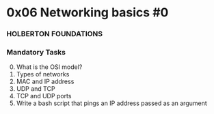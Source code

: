 # 0x06 Networking basics #0
### HOLBERTON FOUNDATIONS

### Mandatory Tasks
0. What is the OSI model?
1. Types of networks
2. MAC and IP address
3. UDP and TCP
4. TCP and UDP ports
5. Write a bash script that pings an IP address passed as an argument
